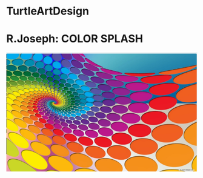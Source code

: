 # TurtleArtDesign
<h1> R.Joseph: COLOR SPLASH </h1>
<img src="https://github.com/RejiJose/TurtleArtDesign/blob/master/Color_Splash.PNG">
